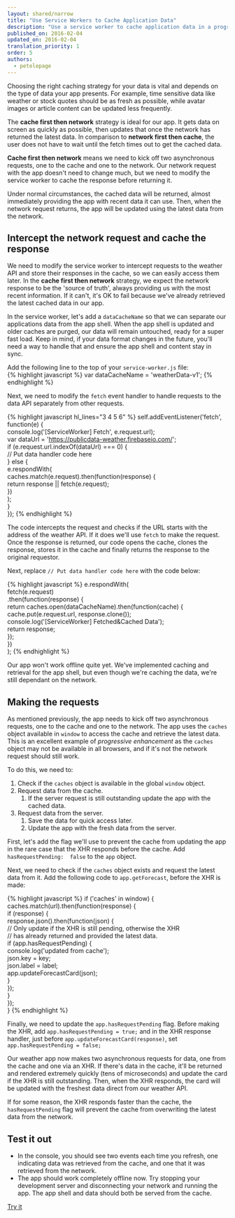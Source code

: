 ```yaml
---
layout: shared/narrow
title: "Use Service Workers to Cache Application Data"
description: "Use a service worker to cache application data in a progressive web app"
published_on: 2016-02-04
updated_on: 2016-02-04
translation_priority: 1
order: 5
authors:
  - petelepage
---
```


<p class="intro">
Choosing the right caching strategy for your data is vital and depends 
on the type of data your app presents. For example, time sensitive data like 
weather or stock quotes should be as fresh as possible, while avatar images or 
article content can be updated less frequently. 
</p>



The **cache first then network** strategy is ideal for our app. It gets data 
on screen as quickly as possible, then updates that once the network has 
returned the latest data. In comparison to **network first then cache**, the user 
does not have to wait until the fetch times out to get the cached data. 

**Cache first then network** means we need to kick off two asynchronous requests, 
one to the cache and one to the network. Our network request with the app 
doesn't need to change much, but we need to modify the service worker to cache 
the response before returning it.

Under normal circumstances, the cached data will be returned, 
almost immediately providing the app with recent data it can use. Then, when the 
network request returns, the app will be updated using the latest data from the 
network.

## Intercept the network request and cache the response

We need to modify the service worker to intercept requests to the weather API 
and store their responses in the cache, so we can easily access them later. In 
the **cache first then network** strategy, we expect the network response to be the 
'source of truth', always providing us with the most recent information. If 
it can't, it's OK to fail because we've already retrieved the latest cached 
data in our app.

In the service worker, let's add a `dataCacheName` so that we can separate our 
applications data from the app shell. When the app shell is updated and older 
caches are purged, our data will remain untouched, ready for a super fast load. 
Keep in mind, if your data format changes in the future, you'll need a way to 
handle that and ensure the app shell and content stay in sync.

Add the following line to the top of your `service-worker.js` file:  
{% highlight javascript %}
var dataCacheName = 'weatherData-v1';
{% endhighlight %}

Next, we need to modify the `fetch` event handler to handle requests to the data 
API separately from other requests.

{% highlight javascript hl_lines="3 4 5 6" %}
self.addEventListener('fetch', function(e) {  
  console.log('[ServiceWorker] Fetch', e.request.url);  
  var dataUrl = 'https://publicdata-weather.firebaseio.com/';  
  if (e.request.url.indexOf(dataUrl) === 0) {  
    // Put data handler code here  
  } else {  
    e.respondWith(  
      caches.match(e.request).then(function(response) {  
        return response || fetch(e.request);  
      })  
    );  
  }  
});
{% endhighlight %}

The code intercepts the request and checks if the URL starts with the address of 
the weather API. If it does we'll use `fetch` to make the request. Once the 
response is returned, our code opens the cache, clones the response, stores 
it in the cache and finally returns the response to the original requestor. 


Next, replace `// Put data handler code here` with the code below:

{% highlight javascript %}
e.respondWith(  
  fetch(e.request)  
    .then(function(response) {  
      return caches.open(dataCacheName).then(function(cache) {  
        cache.put(e.request.url, response.clone());  
        console.log('[ServiceWorker] Fetched&Cached Data');  
        return response;  
      });  
    })  
);
{% endhighlight %}

Our app won't work offline quite yet. We've implemented caching and retrieval 
for the app shell, but even though we're caching the data, we're still dependant 
on the network.

## Making the requests

As mentioned previously, the app needs to kick off two asynchronous requests, 
one to the cache and one to the network. The app uses the `caches` object 
available in `window` to access the cache and retrieve the latest data. This is an 
excellent example of _progressive enhancement_ as the `caches` object may not be 
available in all browsers, and if it's not the network request should still 
work.

To do this, we need to:

1. Check if the `caches` object is available in the global `window` object.
1. Request data from the cache.
    1. If the server request is still outstanding update the app with the cached 
       data.
1. Request data from the server.
    1. Save the data for quick access later.
    1. Update the app with the fresh data from the server.

First, let's add the flag we'll use to prevent the cache from updating the app 
in the rare case that the XHR responds before the cache. Add `hasRequestPending: 
false` to the `app` object. 

Next, we need to check if the `caches` object exists and request the latest data 
from it. Add the following code to `app.getForecast`, before the XHR is made:

{% highlight javascript %}
if ('caches' in window) {  
  caches.match(url).then(function(response) {  
    if (response) {  
      response.json().then(function(json) {  
        // Only update if the XHR is still pending, otherwise the XHR  
        // has already returned and provided the latest data.  
        if (app.hasRequestPending) {  
          console.log('updated from cache');  
          json.key = key;  
          json.label = label;  
          app.updateForecastCard(json);  
        }  
      });  
    }  
  });  
}
{% endhighlight %}

Finally, we need to update the `app.hasRequestPending` flag. Before making the 
XHR, add `app.hasRequestPending = true;` and in the XHR response handler, just 
before `app.updateForecastCard(response)`, set `app.hasRequestPending = false;`

Our weather app now makes two asynchronous requests for data, one from the cache 
and one via an XHR. If there's data in the cache, it'll be returned and rendered 
extremely quickly (tens of microseconds) and update the card if the XHR is still 
outstanding. Then, when the XHR responds, the card will be updated with the 
freshest data direct from our weather API.  

If for some reason, the XHR responds faster than the cache, the 
`hasRequestPending` flag will prevent the cache from overwriting the latest data 
from the network.

## Test it out

* In the console, you should see two events each time you refresh, one 
  indicating data was retrieved from the cache, and one that it was retrieved 
  from the network.
* The app should work completely offline now. Try stopping your development 
  server and disconnecting your network and running the app. The app shell and 
  data should both be served from the cache.

<a href="https://weather-pwa-sample.firebaseapp.com/step-07/" class="mdl-button mdl-js-button mdl-button--raised mdl-button--colored">Try it</a>
